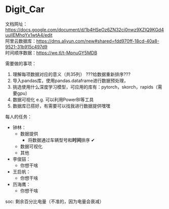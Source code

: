 # Digit_Car  

文档网址：<a>https://docs.google.com/document/d/1b4HSeOz6ZN32ci0nwz9XZIQ9KGd4uulIEMhqYx1wtA4/edit </a>  
阿里云数据库：<a>https://dms.aliyun.com/new#shared=fdd970ff-18cd-40a8-9521-31b915c497d9</a>  
时间顺序数据：<a>https://we.tl/t-MpnuGY5MDB</a>

需要做的事项：
1. 理解每项数据对应的意义（共35列）                                 ???给数据重新排序???
2. 导入pandas库，使用pandas.dataframe进行数据预处理，
3. 挑选使用什么深度学习模型，可应用的库有：pytorch，skorch，rapids（需要gpu）
4. 数据可视化 e.g. 可以利用PowerBI等工具
5. 数据库已搭好，有需要可以找我进行数据提供嘿嘿

每人的任务：
* 钟林：
  * 数据提供
    * 将数据通过车辆型号和**时间**排序 ✔
  * 数据可视化
  * 其他
* 李俊喆：
  * 你想干啥
* 王启帆：
  * 你想干啥
* 历海鹰：
  * 你想干啥

soc: 剩余百分比电量（不准的，因为电量会衰减）
